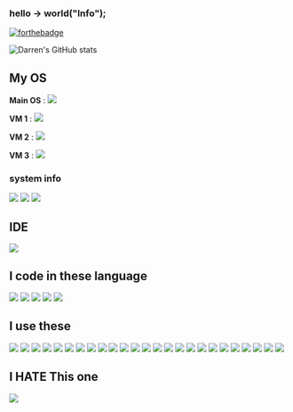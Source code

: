 ### hello -> world("Info");
[![forthebadge](https://forthebadge.com/images/badges/contains-tasty-spaghetti-code.svg)](https://forthebadge.com)

![Darren's GitHub stats](https://github-readme-stats.vercel.app/api?username=DarrenOfficial&count_private=true&theme=tokyonight&show_icons=true)

## My OS
**Main OS** : <img src="https://img.shields.io/badge/Arch_Linux-1793D1?style=for-the-badge&logo=arch-linux&logoColor=white" />

**VM 1** : <img src="https://img.shields.io/badge/Windows-0078D6?style=for-the-badge&logo=windows&logoColor=white" />

**VM 2** : <img src="https://img.shields.io/badge/Ubuntu-E95420?style=for-the-badge&logo=ubuntu&logoColor=white" />

**VM 3** : <img src="https://img.shields.io/badge/Debian-A81D33?style=for-the-badge&logo=debian&logoColor=white" />

### system info
<img src="https://img.shields.io/badge/Intel-Core_i9_9900k-0071C5?style=for-the-badge&logo=intel&logoColor=white" />

<img src="https://img.shields.io/badge/NVIDIA-RTX3090-76B900?style=for-the-badge&logo=nvidia&logoColor=white" />

<img src="https://img.shields.io/badge/AMD-Radeon_RX_6900X-ED1C24?style=for-the-badge&logo=amd&logoColor=white" />

## IDE
<img src="https://img.shields.io/badge/Visual_Studio_Code-0078D4?style=for-the-badge&logo=visual%20studio%20code&logoColor=white" />

## I code in these language

<img href="https://www.javascript.com/" src="https://img.shields.io/badge/JavaScript-323330?style=for-the-badge&logo=javascript&logoColor=F7DF1E" />
<img src="https://img.shields.io/badge/Java-ED8B00?style=for-the-badge&logo=java&logoColor=white" />
<img src="https://img.shields.io/badge/TypeScript-007ACC?style=for-the-badge&logo=typescript&logoColor=white" />
<img src="https://img.shields.io/badge/Kotlin-0095D5?style=for-the-badge&logo=kotlin&logoColor=white" />
<img src="https://img.shields.io/badge/Go-00ADD8?style=for-the-badge&logo=go&logoColor=white" />

## I use these
<img src="https://img.shields.io/badge/Node.js-43853D?style=for-the-badge&logo=node.js&logoColor=white" /> <img src="https://img.shields.io/badge/npm-CB3837?style=for-the-badge&logo=npm&logoColor=white"/> <img src="https://img.shields.io/badge/Yarn-2C8EBB?style=for-the-badge&logo=yarn&logoColor=white"/>  <img src="https://img.shields.io/badge/Express.js-000000?style=for-the-badge&logo=express&logoColor=white"/> <img src="https://img.shields.io/badge/.NET-5C2D91?style=for-the-badge&logo=.net&logoColor=white" /> <img src="https://img.shields.io/badge/Scala-DC322F?style=for-the-badge&logo=scala&logoColor=white" /> <img src="https://img.shields.io/badge/Rust-000000?style=for-the-badge&logo=rust&logoColor=white" /> <img src="https://img.shields.io/badge/Markdown-000000?style=for-the-badge&logo=markdown&logoColor=white" /> <img src="https://img.shields.io/badge/Gatsby-663399?style=for-the-badge&logo=gatsby&logoColor=white" />  <img src="https://img.shields.io/badge/React-20232A?style=for-the-badge&logo=react&logoColor=61DAFB" /> <img src="https://img.shields.io/badge/Vue.js-35495E?style=for-the-badge&logo=vue.js&logoColor=4FC08D" /> <img src="https://img.shields.io/badge/jQuery-0769AD?style=for-the-badge&logo=jquery&logoColor=white" />  <img src="https://img.shields.io/badge/Ruby_on_Rails-CC0000?style=for-the-badge&logo=ruby-on-rails&logoColor=white" /> <img src="https://img.shields.io/badge/Laravel-FF2D20?style=for-the-badge&logo=laravel&logoColor=white" /> <img src="https://img.shields.io/badge/Flask-000000?style=for-the-badge&logo=flask&logoColor=white" /> <img src="https://img.shields.io/badge/Netlify-00C7B7?style=for-the-badge&logo=netlify&logoColor=white" /> <img src="https://img.shields.io/badge/kubernetes-326ce5.svg?&style=for-the-badge&logo=kubernetes&logoColor=white"/> <img src="https://img.shields.io/badge/nuxt.js-00C58E?style=for-the-badge&logo=nuxt.js&logoColor=white"/> <img src="https://img.shields.io/badge/next.js-000000?style=for-the-badge&logo=next.js&logoColor=white"/> <img src="https://img.shields.io/badge/firebase-ffca28?style=for-the-badge&logo=firebase&logoColor=black"/> <img src="https://img.shields.io/badge/Insomnia-5849be?style=for-the-badge&logo=Insomnia&logoColor=white"/>  <img src="https://img.shields.io/badge/Jekyll-CC0000?style=for-the-badge&logo=Jekyll&logoColor=white"/> <img src="https://img.shields.io/badge/Jenkins-D24939?style=for-the-badge&logo=Jenkins&logoColor=white"/> <img src="https://img.shields.io/badge/Apache_Kafka-231F20?style=for-the-badge&logo=apache-kafka&logoColor=white"/>  <img src="https://img.shields.io/badge/ChartJS-FF6384?style=for-the-badge&logo=chart.js&logoColor=white"/> 

## I HATE This **one**
<img src="https://img.shields.io/badge/Angular-DD0031?style=for-the-badge&logo=angular&logoColor=white" />
